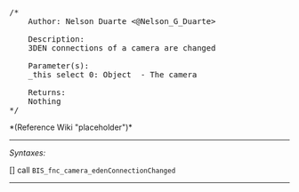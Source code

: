 <pre>/*
	Author: Nelson Duarte <@Nelson_G_Duarte>

	Description:
	3DEN connections of a camera are changed

	Parameter(s):
	_this select 0: Object	- The camera

	Returns:
	Nothing
*/</pre>*(Reference Wiki "placeholder")*<!-- Remove this after fill-in -->


---
*Syntaxes:*

[] call `BIS_fnc_camera_edenConnectionChanged`

---
